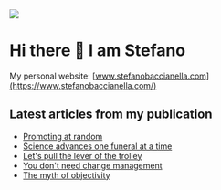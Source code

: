 <img src="https://github-readme-stats.vercel.app/api?username=mangiucugna&show_icons=true" align="center"/>

# Hi there 👋 I am Stefano

My personal website: [www.stefanobaccianella.com](https://www.stefanobaccianella.com/)

## Latest articles from my publication
<!-- BLOGPOSTS:START -->
- [Promoting at random](https://www.stefanobaccianella.com/p/promoting-at-random)
- [Science advances one funeral at a time](https://www.stefanobaccianella.com/p/science-advances-one-funeral-at-a)
- [Let's pull the lever of the trolley](https://www.stefanobaccianella.com/p/lets-pull-the-lever-of-the-trolley)
- [You don't need change management](https://www.stefanobaccianella.com/p/you-dont-need-change-management)
- [The myth of objectivity](https://www.stefanobaccianella.com/p/the-myth-of-objectivity)
<!-- BLOGPOSTS:END -->
